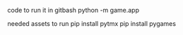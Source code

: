 code to run it in gitbash
python -m game.app

needed assets to run
pip install pytmx
pip install pygames